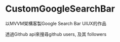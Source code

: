 # CustomGoogleSearchBar

以MVVM架構客製Google Search Bar UIUX的作品

透過Github api來搜尋github users, 及其 followers



